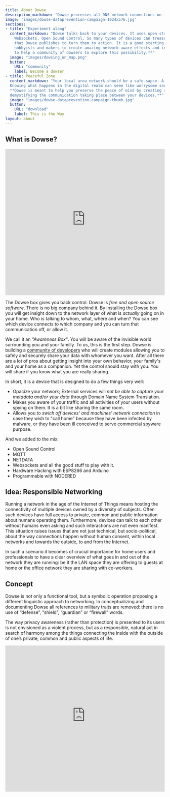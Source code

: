 ```yaml
---
title: About Dowse
description_markdown: "Dowse processes all DNS network connections on its network and makes them visible in real-time, showing when we connect to **.com**, **.org** or **.net** domains, or to the corporate cloud of social networks. This way we can immediately see how many connections are opened by our personal devices, without us even knowing, every time we connect to a network."
image: 'images/dowse-dataprevention-campaign-1024x576.jpg'
sections:
- title: "Experiment along"
  content_markdown: "Dowse talks back to your devices. It uses open standards: MQTT,
    Websockets, Open Sound Control. So many types of devices can treasure the messages
    that Dowse publishes to turn them to action. It is a good starting point for artists,
    hobbyists and makers to create amazing network-aware effects and interfaces. \n\n**We try
    to help a community of dowsers to explore this possibility.**"
  image: "images/dowsing_on_map.png"
  button:
    URL: "community"
    label: Become a dowser
- title: Peaceful Zone
  content_markdown: "Your local area network should be a safe-sapce. A zone of peace of mind.
  Knowing what happens in the digital realm can seem like worrysome sorcery or black-magic.\n\n
  **Dowse is meant to help you preserve the peace of mind by creating awareness and
  demystifying the communication taking place between your devices.**"
  image: "images/dowse-dataprevention-campaign-thumb.jpg"
  button:
    URL: "download"
    label: This is the Way
layout: about
---
```


## What is Dowse?

<iframe width="100%" height="460" src="https://www.youtube-nocookie.com/embed/wDLyYk_TQtI?si=E9j_UJs_SwmCN6gc" title="YouTube video player" frameborder="0" allow="accelerometer; autoplay; clipboard-write; encrypted-media; gyroscope; picture-in-picture; web-share" referrerpolicy="strict-origin-when-cross-origin" allowfullscreen></iframe>

The Dowse box gives you back control. Dowse is *free and open source software*. There is no big company behind it. By installing the Dowse box you will get insight down to the network layer of what is *actually* going on in your home. Who is talking to whom, what, where and when? You can see which device connects to which company and you can turn that communication off, or allow it.

We call it an *"Awareness Box"*. You will be aware of the invisible world surrounding you and your familly. To us, this is the first step. Dowse is building a [community of developers](/dowse/community) who will create modules allowing you to safely and securely share your data with whomever you want. After all there are a lot of pros about getting insight into your own behavior, your family's and your home as a companion. Yet the control should stay with you. You will share if you know what you are really sharing.

In short, it is a device that is designed to do a few things very well:

- Opacize your network; External services will *not be able to capture your metadata and/or your data* through Domain Name System Translation.
- Makes you aware of your traffic and all activities of your users without spying on them. It is a bit like sharing the same room.
- Allows you to *swich off devices' and machines' network connection* in case they wish to "call home" because they have been infected by malware, or they have been ill conceived to serve commercial spyware purpose.

And we added to the mix:
- Open Sound Control
- MQTT
- NETDATA
- Websockets and all the good stuff to play with it.
- Hardware Hacking with ESP8266 and Arduino
- Programmable with NODERED


## Idea: Responsible Networking

Running a network in the age of the Internet of Things means hosting the connectivity of multiple devices owned by a diversity of subjects. Often such devices have full access to private, common and public information about humans operating them. Furthermore, devices can talk to each other without humans even asking and such interactions
are not even manifest. This situation raises issues that are not just technical, but socio-political, about the way connections happen without human consent, within local networks and towards the outside, to and from the Internet.

In such a scenario it becomes of crucial importance for home users and professionals to have a clear overview of what goes in and out of the network they are running: be it the LAN space they are offering to guests at home or the office network they are sharing with co-workers.

## Concept
Dowse is not only a functional tool, but a symbolic operation proposing a different linguistic approach to networking. In conceptualizing and documenting Dowse all references to military traits are removed: there is no use of “defense”, “shield”, “guardian” or “firewall” words.

The way privacy awareness (rather than protection) is presented to its users is not envisioned as a violent process, but as a responsible, natural act in search of harmony among the things connecting the inside with the outside of one’s private, common and public aspects of life.

<iframe width="100%" height="460" src="https://www.youtube-nocookie.com/embed/9p5LozWuENE?si=xAQ9AF-V_3RXOQ0W" title="YouTube video player" frameborder="0" allow="accelerometer; autoplay; clipboard-write; encrypted-media; gyroscope; picture-in-picture; web-share" referrerpolicy="strict-origin-when-cross-origin" allowfullscreen></iframe>
